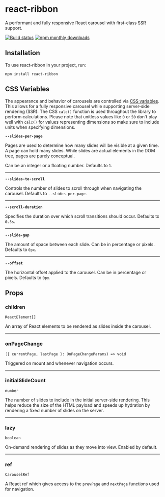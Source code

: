 # react-ribbon

A performant and fully responsive React carousel with first-class SSR support.

[![Build status](https://github.com/etienne-martin/react-ribbon/workflows/Pipeline/badge.svg)](https://github.com/etienne-martin/react-ribbon/actions)
[![npm monthly downloads](https://img.shields.io/npm/dm/react-ribbon.svg)](https://www.npmjs.com/package/react-ribbon)

## Installation

To use react-ribbon in your project, run:

```shell script
npm install react-ribbon
```

## CSS Variables

The appearance and behavior of carousels are controlled via [CSS variables](https://developer.mozilla.org/en-US/docs/Web/CSS/Using_CSS_custom_properties). This allows for a fully responsive carousel while supporting server-side rendering (SSR). The CSS `calc()` function is used throughout the library to perform calculations. Please note that unitless values like `0` or `50` don't play well with `calc()` for values representing dimensions so make sure to include units when specifying dimensions.

**`--slides-per-page`**

Pages are used to determine how many slides will be visible at a given time. A page can hold many slides. While slides are actual elements in the DOM tree, pages are purely conceptual.

Can be an integer or a floating number. Defaults to `1`.

---                     

**`--slides-to-scroll`**

Controls the number of slides to scroll through when navigating the carousel. Defaults to `--slides-per-page`.

---

**`--scroll-duration`**

Specifies the duration over which scroll transitions should occur. Defaults to `0.5s`.

---

**`--slide-gap`**

The amount of space between each slide. Can be in percentage or pixels. Defaults to `0px`.

---

**`--offset`**      

The horizontal offset applied to the carousel. Can be in percentage or pixels. Defaults to `0px`.


## Props

### children

`ReactElement[]`

An array of React elements to be rendered as slides inside the carousel.

---

### onPageChange

`({ currentPage, lastPage }: OnPageChangeParams) => void`

Triggered on mount and whenever navigation occurs.

---

### initialSlideCount

`number`

The number of slides to include in the initial server-side rendering. This helps reduce the size of the HTML payload and speeds up hydration by rendering a fixed number of slides on the server.

---

### lazy

`boolean`

On-demand rendering of slides as they move into view. Enabled by default.

---

### ref

`CarouselRef`

A React ref which gives access to the `prevPage` and `nextPage` functions used for navigation.
